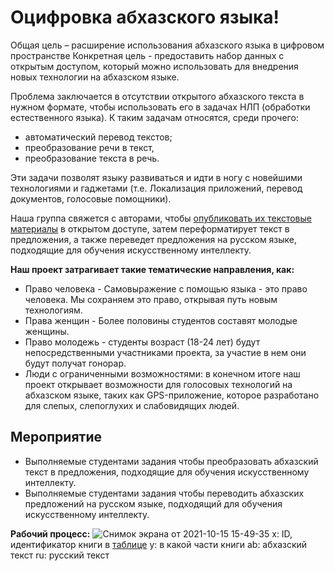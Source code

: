 <script src="https://gist.github.com/blackcater/1701e845a963216541591106c1bb9d3b.js"></script>
# Оцифровка абхазского языка!
Общая цель – расширение использования абхазского языка в цифровом пространстве
Конкретная цель - предоставить набор данных с открытым доступом, который можно использовать для внедрения новых технологии на абхазском языке.

Проблема заключается в отсутствии открытого абхазского текста в нужном формате, чтобы использовать его в задачах НЛП (обработки естественного языка).
К таким задачам относятся, среди прочего:
-   автоматический перевод текстов;
-   преобразование речи в текст,
-   преобразование текста в речь.
 
Эти задачи позволят языку развиваться и идти в ногу с новейшими технологиями и гаджетами (т.е. Локализация приложений, перевод документов, голосовые помощники).

Наша группа свяжется с авторами, чтобы [опубликовать их текстовые материалы](https://github.com/danielinux7/abkhazian-books#readme) в открытом доступе, затем переформатирует текст в предложения, а также переведет предложения на русском языке, подходящие для обучения искусственному интеллекту.

**Наш проект затрагивает такие тематические направления, как:**
-   Право человека - Самовыражение с помощью языка - это право человека. Мы сохраняем это право, открывая путь новым технологиям.
-   Права женщин - Более половины студентов составят молодые женщины.
-   Право молодежь - студенты возраст (18-24 лет) будут непосредственными участниками проекта, за участие в нем они будут получат гонорар.
-   Люди с ограниченными возможностями: в конечном итоге наш проект открывает возможности для голосовых технологий на абхазском языке, таких как GPS-приложение, которое разработано для слепых, слепоглухих и слабовидящих людей.

## Мероприятие
- Выполняемые студентами задания чтобы преобразовать абхазский текст в предложения, подходящие для обучения искусственному интеллекту.
- Выполняемые студентами задания чтобы переводить абхазских предложений на русском языке, подходящий для обучения искусственному интеллекту.

**Рабочий процесс:**
![Снимок экрана от 2021-10-15 15-49-35](https://user-images.githubusercontent.com/2645266/137489451-1be0f2b5-b23e-4933-b6d1-f1c2c391785a.png)
x: ID, идентификатор книги в [таблице](https://github.com/danielinux7/abkhazian-books#readme)
y: в какой части книги
ab: абхазский текст
ru: русский текст
